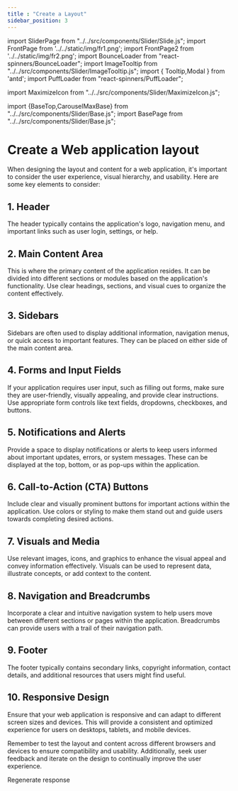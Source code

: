 ```yaml
---
title : "Create a Layout"
sidebar_position: 3
---
```



import SliderPage from "../../src/components/Slider/Slide.js";
import FrontPage from '../../static/img/fr1.png';
import FrontPage2 from '../../static/img/fr2.png';
import BounceLoader from "react-spinners/BounceLoader";
import ImageTooltip from "../../src/components/Slider/ImageTooltip.js";
import { Tooltip,Modal } from 'antd';
import PuffLoader  from "react-spinners/PuffLoader";

import MaximizeIcon from "../../src/components/Slider/MaximizeIcon.js";

import {BaseTop,CarouselMaxBase} from "../../src/components/Slider/Base.js";
import BasePage from "../../src/components/Slider/Base.js";



# Create a Web application layout




When designing the layout and content for a web application, it's important to consider the user experience, visual hierarchy, and usability. Here are some key elements to consider:

## 1. Header 
The header typically contains the application's logo, navigation menu, and important links such as user login, settings, or help.

## 2. Main Content Area 
This is where the primary content of the application resides. It can be divided into different sections or modules based on the application's functionality. Use clear headings, sections, and visual cues to organize the content effectively.

## 3. Sidebars 
Sidebars are often used to display additional information, navigation menus, or quick access to important features. They can be placed on either side of the main content area.

## 4. Forms and Input Fields 
If your application requires user input, such as filling out forms, make sure they are user-friendly, visually appealing, and provide clear instructions. Use appropriate form controls like text fields, dropdowns, checkboxes, and buttons.

## 5. Notifications and Alerts 
Provide a space to display notifications or alerts to keep users informed about important updates, errors, or system messages. These can be displayed at the top, bottom, or as pop-ups within the application.

## 6. Call-to-Action (CTA) Buttons 
Include clear and visually prominent buttons for important actions within the application. Use colors or styling to make them stand out and guide users towards completing desired actions.

## 7. Visuals and Media 
Use relevant images, icons, and graphics to enhance the visual appeal and convey information effectively. Visuals can be used to represent data, illustrate concepts, or add context to the content.

## 8. Navigation and Breadcrumbs 
Incorporate a clear and intuitive navigation system to help users move between different sections or pages within the application. Breadcrumbs can provide users with a trail of their navigation path.

## 9. Footer 
The footer typically contains secondary links, copyright information, contact details, and additional resources that users might find useful.

## 10. Responsive Design 
Ensure that your web application is responsive and can adapt to different screen sizes and devices. This will provide a consistent and optimized experience for users on desktops, tablets, and mobile devices.

Remember to test the layout and content across different browsers and devices to ensure compatibility and usability. Additionally, seek user feedback and iterate on the design to continually improve the user experience.








Regenerate response
